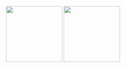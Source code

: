 

<!--

## Hi there 👋


**WOWND/WOWND** is a ✨ _special_ ✨ repository because its `README.md` (this file) appears on your GitHub profile.

Here are some ideas to get you started:

- 🔭 I’m currently working on ...
- 🌱 I’m currently learning ...
- 👯 I’m looking to collaborate on ...
- 🤔 I’m looking for help with ...
- 💬 Ask me about ...
- 📫 How to reach me: ...
- 😄 Pronouns: ...
- ⚡ Fun fact: ...

![WOWND's GitHub stats](https://github-readme-stats.vercel.app/api?username=WOWND&show_icons=true&theme=merko)
-->
<div align="center">
  <img height="150px" src="https://github-readme-stats.vercel.app/api/top-langs/?username=WOWND&layout=compact&theme=dark" />
  <a href="https://solved.ac/gabriel0910/">
    <img height="150px" src="http://mazassumnida.wtf/api/v2/generate_badge?boj=gabriel0910" />
  </a>
</div>

